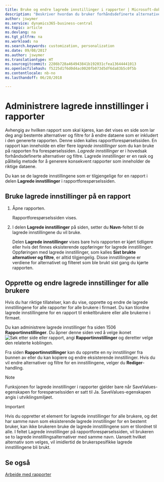 ```yaml
---
title: Bruke og endre lagrede innstillinger i rapporter | Microsoft-dokumentasjon
description: "Beskriver hvordan du bruker forhåndsdefinerte alternativer og filtre til å tilpasse rapporter og generere riktige data."
author: jswymer
ms.service: dynamics365-business-central
ms.topic: article
ms.devlang: na
ms.tgt_pltfrm: na
ms.workload: na
ms.search.keywords: customization, personalization
ms.date: 09/08/2017
ms.author: jswymer
ms.translationtype: HT
ms.sourcegitcommit: 2286b728a464943841b192031cfea13644441013
ms.openlocfilehash: f5225d1f6d0d4ac0020fb073d5df6da83b5c0f5b
ms.contentlocale: nb-no
ms.lasthandoff: 06/28/2018

---
```

# <a name="managing-saved-settings-on-reports"></a>Administrere lagrede innstillinger i rapporter
Avhengig av hvilken rapport som skal kjøres, kan det vises en side som lar deg angi bestemte alternativer og filtre for å endre dataene som er inkludert i den genererte rapporten. Denne siden kalles rapportforespørselssiden. En rapport kan inneholde en eller flere *lagrede innstillinger* som du kan bruke på rapporten fra forespørselssiden. *Lagrede innstillinger* er i hovedsak forhåndsdefinerte alternativer og filtre. Lagrede innstillinger er en rask og pålitelig metode for å generere konsekvent rapporter som inneholder de riktige dataene.

Du kan se de lagrede innstillingene som er tilgjengelige for en rapport i delen **Lagrede innstillinger** i rapportforespørselssiden.  

## <a name="apply-saved-settings-to-a-report"></a>Bruke lagrede innstillinger på en rapport
1. Åpne rapporten.

   Rapportforespørselssiden vises.    
2. I delen **Lagrede innstillinger** på siden, setter du **Navn**-feltet til de lagrede innstillingene du vil bruke.

   Delen **Lagrede innstillinger** vises bare hvis rapporten er kjørt tidligere eller hvis det finnes eksisterende oppføringer for lagrede innstillinger. Oppføringen med lagrede innstillinger, som kalles **Sist brukte alternativer og filtre**, er alltid tilgjengelig. Disse innstillingene er verdiene for alternativet og filteret som ble brukt sist gang du kjørte rapporten.

## <a name="create-and-modify-saved-settings-for-all-users"></a>Opprette og endre lagrede innstillinger for alle brukere
Hvis du har riktige tillatelser, kan du vise, opprette og endre de lagrede innstillingene for alle rapporter for alle brukere i firmaet. Du kan tilordne lagrede innstillingene for en rapport til enkeltbrukere eller alle brukerne i firmaet.

Du kan administrere lagrede innstillinger fra siden 1506 **Rapportinnstillinger**. Du åpner denne siden ved å velge ikonet ![Søk etter side eller rapport](media/ui-search/search_small.png "Søk etter side eller rapport"), angi **Rapportinnstillinger** og deretter velge den relaterte koblingen.

Fra siden **Rapportinnstillinger** kan du opprette en ny innstillinger fra bunnen av eller du kan kopiere og endre eksisterende innstillinger. Hvis du vil endre alternativer og filtre for en innstillingene, velger du **Rediger**-handling.

> [!NOTE]
> Funksjonen for lagrede innstillinger i rapporter gjelder bare når SaveValues-egenskapen for forespørselssiden er satt til Ja. SaveValues-egenskapen angis i utviklingsmiljøet.  

> [!Important]
> Hvis du oppretter et element for lagrede innstillinger for alle brukere, og det har samme navn som eksisterende lagrede innstillinger for en bestemt bruker, kan ikke brukeren bruke de lagrede innstillingene som er tilordnet til alle.  I feltet Lagrede innstillinger på rapportforespørselssiden, vil brukeren se to lagrede innstillingsalternativer med samme navn. Uansett hvilket alternativ som velges, vil imidlertid de brukerspesifikke lagrede innstillingene bli brukt.

## <a name="see-also"></a>Se også
[Arbeide med rapporter](ui-work-report.md)  

